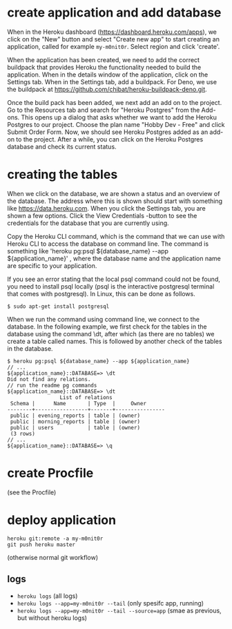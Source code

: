 # create application and add database

When in the Heroku dashboard (https://dashboard.heroku.com/apps), we click on the "New" button and select
"Create new app" to start creating an application, called for example `my-m0nit0r`. Select region and click 'create'.

When the application has been created, we need to add the correct buildpack that provides Heroku the functionality
needed to build the application. When in the details window of the application, click on the Settings tab.
When in the Settings tab, add a buildpack. For Deno, we use the buildpack at https://github.com/chibat/heroku-buildpack-deno.git.

Once the build pack has been added, we next add an add on to the project. Go to the Resources tab and search for
"Heroku Postgres" from the Add-ons. This opens up a dialog that asks whether we want to add the Heroku Postgres
to our project. Choose the plan name "Hobby Dev - Free" and click Submit Order Form. Now, we should see
Heroku Postgres added as an add-on to the project. After a while, you can click on the Heroku Postgres database
and check its current status.

# creating the tables

When we click on the database, we are shown a status and an overview of the database. The address where this is
shown should start with something like https://data.heroku.com. When you click the Settings tab, you are shown
a few options. Click the View Credentials -button to see the credentials for the database that you are currently using.

Copy the Heroku CLI command, which is the command that we can use with Heroku CLI to access the database on
command line. The command is something like 'heroku pg:psql ${database_name} --app ${application_name}'
, where the database name and the application name are specific to your application.

If you see an error stating that the local psql command could not be found, you need to install psql
locally (psql is the interactive postgresql terminal that comes with postgresql). In Linux, this can be done as follows.

`$ sudo apt-get install postgresql`

When we run the command using command line, we connect to the database. In the following example, we first check
for the tables in the database using the command \dt, after which (as there are no tables) we create a table called names.
This is followed by another check of the tables in the database.

```
$ heroku pg:psql ${database_name} --app ${application_name}
// ...
${application_name}::DATABASE=> \dt
Did not find any relations.
// run the readme pg commands
${application_name}::DATABASE=> \dt
                 List of relations
 Schema |      Name       | Type  |     Owner
--------+-----------------+-------+----------------
 public | evening_reports | table | (owner)
 public | morning_reports | table | (owner)
 public | users           | table | (owner)
 (3 rows)
// ...
${application_name}::DATABASE=> \q

```

# create Procfile

(see the Procfile)

# deploy application

```
heroku git:remote -a my-m0nit0r
git push heroku master
```

(otherwise normal git workflow)

## logs

- `heroku logs` (all logs)
- `heroku logs --app=my-m0nit0r --tail` (only spesifc app, running)
- `heroku logs --app=my-m0nit0r --tail --source=app` (smae as previous, but without heroku logs)
